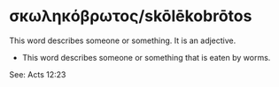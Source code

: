 # σκωληκόβρωτος/skōlēkobrōtos
This word describes someone or something. It is an adjective.

* This word describes someone or something that is eaten by worms. 

See: Acts 12:23
